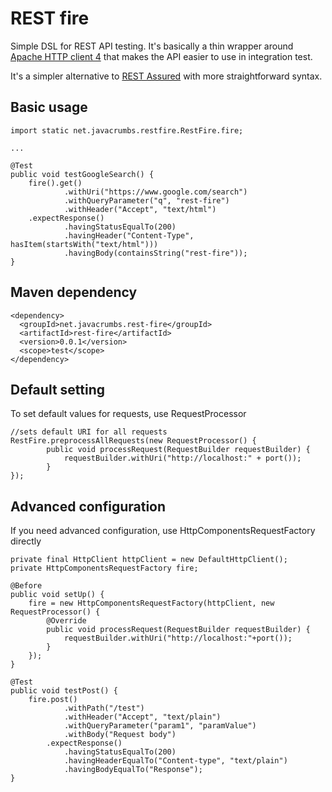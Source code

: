 REST fire
=========

Simple DSL for REST API testing. It's basically a thin wrapper around [Apache HTTP client 4](https://hc.apache.org/httpcomponents-client-ga/)
that makes the API easier to use in integration test. 

It's a simpler alternative to [REST Assured](https://code.google.com/p/rest-assured/) with more straightforward syntax.

Basic usage
-----------
    import static net.javacrumbs.restfire.RestFire.fire;
    
    ...
    
    @Test
    public void testGoogleSearch() {
        fire().get()
                .withUri("https://www.google.com/search")
                .withQueryParameter("q", "rest-fire")
                .withHeader("Accept", "text/html")
        .expectResponse()
                .havingStatusEqualTo(200)
                .havingHeader("Content-Type", hasItem(startsWith("text/html")))
                .havingBody(containsString("rest-fire"));
    }
    

Maven dependency
----------------
    <dependency>
      <groupId>net.javacrumbs.rest-fire</groupId>
      <artifactId>rest-fire</artifactId>
      <version>0.0.1</version>
      <scope>test</scope>
    </dependency>
    
Default setting
---------------
To set default values for requests, use RequestProcessor
    
    //sets default URI for all requests
    RestFire.preprocessAllRequests(new RequestProcessor() {
            public void processRequest(RequestBuilder requestBuilder) {
                requestBuilder.withUri("http://localhost:" + port());
            }
    });
    
Advanced configuration
----------------------
If you need advanced configuration, use HttpComponentsRequestFactory directly
    
    private final HttpClient httpClient = new DefaultHttpClient();
    private HttpComponentsRequestFactory fire;

    @Before
    public void setUp() {
        fire = new HttpComponentsRequestFactory(httpClient, new RequestProcessor() {
            @Override
            public void processRequest(RequestBuilder requestBuilder) {
                requestBuilder.withUri("http://localhost:"+port());
            }
        });
    }

    @Test
    public void testPost() {
        fire.post()
                .withPath("/test")
                .withHeader("Accept", "text/plain")
                .withQueryParameter("param1", "paramValue")
                .withBody("Request body")
            .expectResponse()
                .havingStatusEqualTo(200)
                .havingHeaderEqualTo("Content-type", "text/plain")
                .havingBodyEqualTo("Response");
    }

